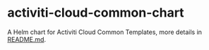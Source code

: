 # activiti-cloud-common-chart

A Helm chart for Activiti Cloud Common Templates,
more details in [README.md](./charts/common/README.md).
